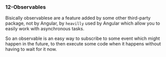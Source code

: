### 12-Observables
Bisically observablese are a feature added by some other third-party package, not by Angular, by ```heavilly``` used by Angular which allow you to easily work with asynchronous tasks.

So an observable is an easy way to subscribe to some event which might happen in the future, to then execute some code when it happens without having to wait for it now.